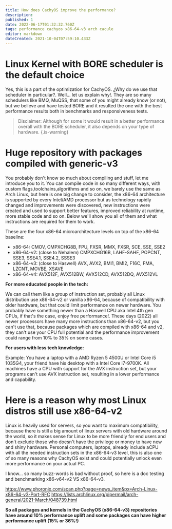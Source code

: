```yaml
---
title: How does CachyOS improve the performance?
description: 
published: 1
date: 2022-06-17T01:32:32.760Z
tags: performance cachyos x86-64-v3 arch cacule
editor: markdown
dateCreated: 2021-10-04T07:59:10.433Z
---
```


# Linux Kernel with BORE scheduler is the default choice

Yes, this is a part of the optimization for CachyOS. ¿Why do we use that scheduler in particular?. Well... let us explain why!. They are so many schedulers like BMQ, MuQSS, that some of you might already know (or not), but we believe and have tested BORE and it resulted the one with the best performance results both in benchmarks and responsiveness tests.

> Disclaimer: Although for some it would result in a better performance overall with the BORE scheduler, it also depends on your type of hardware.
{.is-warning}

# Huge repository with packages compiled with generic-v3

You probably don't know so much about compiling and stuff, let me introduce you to it. You can compile code in so many different ways, with custom flags,toolchains,algorithms and so on, we barely use the same as Arch Linux, but here is one big change to consider, the x86-64 architecture is supported by every Intel/AMD processor but as technology rapidly changed and improvements were discovered, new instructions were created and used to support better features, improved reliability at runtime, more stable code and so on. Below we'll show you all of them and what instructions are required for them to work.

These are the four x86-64 microarchitecture levels on top of the x86-64 baseline: 
- x86-64: CMOV, CMPXCHG8B, FPU, FXSR, MMX, FXSR, SCE, SSE, SSE2 
- x86-64-v2: (close to Nehalem) CMPXCHG16B, LAHF-SAHF, POPCNT, SSE3, SSE4.1, SSE4.2, SSSE3 
- x86-64-v3: (close to Haswell) AVX, AVX2, BMI1, BMI2, F16C, FMA, LZCNT, MOVBE, XSAVE 
- x86-64-v4: AVX512F, AVX512BW, AVX512CD, AVX512DQ, AVX512VL

**For more educated people in the tech:**

 We can call them like a group of instruction set, probably all Linux distribution use x86-64-v2 or vanilla x86-64, because of compatibility with older hardware, but that could limit performance on newer hardware. You probably have something newer than a Haswell CPU aka Intel 4th gen CPUs, if that's the case, enjoy free performance!. These days (2022) all newer processors have many more instructions than x86-64-v2, but you can't use that, because packages which are compiled with x86-64 and v2, they can't use your CPU full potential and the performance improvement could range from 10% to 35% on some cases.

**For users with less tech knowledge:** 

Example: You have a laptop with a AMD Ryzen 5 4500U or Intel Core i5 1035G4, your friend have his desktop with a Intel Core i7-9700K. All machines have a CPU with support for the AVX instruction set, but your programs can't use AVX instruction set, resulting in a lower performance and capability.

# Here is a reason why most Linux distros still use x86-64-v2

Linux is heavily used for servers, so you want to maximum compatibility, because there is still a big amount of linux servers with old hardware around the world, so it makes sense for Linux to be more friendly for end users and don't exclude those who doesn't have the privilege or money to have new and shiny hardware. Personal computers, laptops, already include aCPU with all the needed instruction sets in the x86-64-v3 level, this is also one of so many reasons why CachyOS exist and could potentially unlock even more performance on your actual PC.

I know... so many buzz-words is bad without proof, so here is a doc testing and benchmarking x86-v64-v2 VS x86-64-v3.

<https://www.phoronix.com/scan.php?page=news_item&px=Arch-Linux-x86-64-v3-Port-RFC> <https://lists.archlinux.org/pipermail/arch-general/2021-March/048739.html>

**So all packages and kernels in the CachyOS (x86-64-v3) repositories have around 10% performance uplift and some packages can have higher performance uplift (15% or 36%!)**

